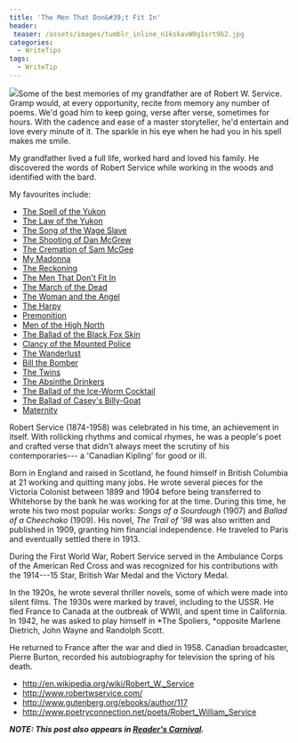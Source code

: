 ```yaml
---
title: 'The Men That Don&#39;t Fit In'
header:
 teaser: /assets/images/tumblr_inline_n1kskavW0g1srt9b2.jpg
categories:
  - WriteTips
tags:
  - WriteTip
---
```

<img src="https://douglangille.github.io/assets/images/tumblr_inline_n1kskavW0g1srt9b2.jpg">Some of the best memories of my grandfather are of Robert W. Service. Gramp would, at every opportunity, recite from memory any number of poems. We'd goad him to keep going, verse after verse, sometimes for hours. With the cadence and ease of a master storyteller, he'd entertain and love every minute of it. The sparkle in his eye when he had you in his spell makes me smile.

My grandfather lived a full life, worked hard and loved his family. He discovered the words of Robert Service while working in the woods and identified with the bard.

My favourites include:

<ul>
  <li><a href="http://www.poetryfoundation.org/poem/175983">The Spell of the Yukon</a></li>
  <li><a href="http://www.poetryconnection.net/poets/Robert_William_Service/5380">The Law of the Yukon</a></li>
  <li><a href="http://www.poetryfoundation.org/poem/174350">The Song of the Wage Slave</a></li>
  <li><a href="http://www.poetryfoundation.org/poem/174349">The Shooting of Dan McGrew</a></li>
  <li><a href="http://www.poetryfoundation.org/poem/174348">The Cremation of Sam McGee</a></li>
  <li><a href="http://www.poetryconnection.net/poets/Robert_William_Service/5217">My Madonna</a></li>
  <li><a href="http://www.poetryfoundation.org/poem/175986">The Reckoning</a></li>
  <li><a href="http://www.poetryconnection.net/poets/Robert_William_Service/5395">The Men That Don't Fit In</a></li>
  <li><a href="http://www.robertwservice.com/modules/smartsection/item.php?itemid=105">The March of the Dead</a></li>
  <li><a href="http://www.robertwservice.com/modules/smartsection/item.php?itemid=107">The Woman and the Angel</a></li>
  <li><a href="http://www.robertwservice.com/modules/smartsection/item.php?itemid=111">The Harpy</a></li>
  <li><a href="http://www.robertwservice.com/modules/smartsection/item.php?itemid=112">Premonition</a></li>
  <li><a href="http://www.poetryconnection.net/poets/Robert_William_Service/4019">Men of the High North</a></li>
  <li><a href="http://www.poetryconnection.net/poets/Robert_William_Service/4096">The Ballad of the Black Fox Skin</a></li>
  <li><a href="http://www.robertwservice.com/modules/smartsection/item.php?itemid=79">Clancy of the Mounted Police</a></li>
  <li><a href="http://www.poetryconnection.net/poets/Robert_William_Service/5453">The Wanderlust</a></li>
  <li><a href="http://www.robertwservice.com/modules/smartsection/item.php?itemid=206">Bill the Bomber</a></li>
  <li><a href="http://www.robertwservice.com/modules/smartsection/item.php?itemid=215">The Twins</a></li>
  <li><a href="http://www.robertwservice.com/modules/smartsection/item.php?itemid=234">The Absinthe Drinkers</a></li>
  <li><a href="http://www.poetryconnection.net/poets/Robert_William_Service/4098">The Ballad of the Ice-Worm Cocktail</a></li>
  <li><a href="http://www.poetryconnection.net/poets/Robert_William_Service/4087">The Ballad of Casey's Billy-Goat</a></li>
  <li><a href="http://www.robertwservice.com/modules/smartsection/item.php?itemid=326">Maternity</a></li>
</ul>

Robert Service (1874-1958) was celebrated in his time, an achievement in itself. With rollicking rhythms and comical rhymes, he was a people's poet and crafted verse that didn't always meet the scrutiny of his contemporaries--- a  'Canadian Kipling' for good or ill.

Born in England and raised in Scotland, he found himself in British Columbia at 21 working and quitting many jobs. He wrote several pieces for the Victoria Colonist between 1899 and 1904 before being transferred to Whitehorse by the bank he was working for at the time. During this time, he wrote his two most popular works: *Songs of a Sourdough* (1907) and *Ballad of a Cheechako* (1909). His novel, *The Trail of '98* was also written and published in 1909, granting him financial independence. He traveled to Paris and eventually settled there in 1913.

During the First World War, Robert Service served in the Ambulance Corps of the American Red Cross and was recognized for his contributions with the 1914---15 Star, British War Medal and the Victory Medal.

In the 1920s, he wrote several thriller novels, some of which were made into silent films. The 1930s were marked by travel, including to the USSR. He fled France to Canada at the outbreak of WWII, and spent time in California. In 1942, he was asked to play himself in *The Spoliers, *opposite Marlene Dietrich, John Wayne and Randolph Scott.

He returned to France after the war and died in 1958. Canadian broadcaster, Pierre Burton, recorded his autobiography for television the spring of his death.

<ul>
  <li><a href="http://en.wikipedia.org/wiki/Robert_W._Service">http://en.wikipedia.org/wiki/Robert_W._Service</a></li>
  <li><a href="http://www.robertwservice.com/">http://www.robertwservice.com/</a></li>
  <li><a href="http://www.gutenberg.org/ebooks/author/117">http://www.gutenberg.org/ebooks/author/117</a></li>
  <li><a href="http://www.poetryconnection.net/poets/Robert_William_Service">http://www.poetryconnection.net/poets/Robert_William_Service</a></li>
</ul>

***NOTE: This post also appears in <a href="http://alongstoryshort.net/the-men-that-dont-fit-in/">Reader's Carnival</a>.***